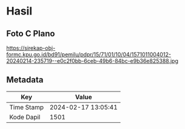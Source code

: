 # Hasil

## Foto C Plano

https://sirekap-obj-formc.kpu.go.id/bd91/pemilu/pdpr/15/71/01/10/04/1571011004012-20240214-235719--e0c2f0bb-6ceb-49b6-84bc-e9b36e825388.jpg


## Metadata

| Key        | Value               |
| ---------- | ------------------- |
| Time Stamp | 2024-02-17 13:05:41 |
| Kode Dapil | 1501                |



